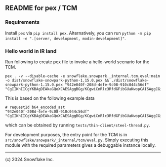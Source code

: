 ## README for pex / TCM

### Requirements
Install `pex` via `pip install pex`. Alternatively, you can run `python -m pip install -e ".[server, development, modin-development]"`.

### Hello world in IR land
Run following to create pex file to invoke a hello-world scenario for the TCM.
```
pex . -v --disable-cache -e snowflake.snowpark._internal.tcm.eval:main -o dist/snowflake-snowpark-python-1.15.0.pex && ./dist/snowflake-snowpark-python-1.15.0.pex "942e040f-208d-4efe-9c08-910c044c56df" "CgIIKhIICgYKBAgDEAkaGQoXCAESAggBGg/KCgwiCnRlc3RfdGFibGUaKwopCAISAggCGiHSBh4SB9oBBBICCAEaE6oCEBIOU1RSIExJS0UgJyVlJScaEQoPCAMSAggDGgeqCAQSAggCGggSBggEEgIIAw=="
```
This is based on the following example data
```
# requestId b64_encoded_ast
"942e040f-208d-4efe-9c08-910c044c56df" "CgIIKhIICgYKBAgDEAkaGQoXCAESAggBGg/KCgwiCnRlc3RfdGFibGUaKwopCAISAggCGiHSBh4SB9oBBBICCAEaE6oCEBIOU1RSIExJS0UgJyVlJScaEQoPCAMSAggDGgeqCAQSAggCGggSBggEEgIIAw=="
```
which can be obtained by running `tests/thin-client/steel-thread.py`.

For development purposes, the entry point for the TCM is in `src/snowflake/snowpark/_internal/tcm/eval.py`. Simply executing this module with the required parameters gives a debuggable instance locally.


---
(c) 2024 Snowflake Inc.
